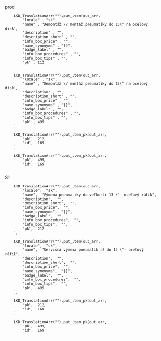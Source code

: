 prod

		LKD_TranslationArr("").put_item(out_arr,
			"locale" , "sk",
			"name" , "Demontáž \/ montáž pneumatiky do 13\" na oceľový disk",
			"description" , "",
			"description_short" , "",
			"info_box_price" , "",
			"name_synonyms" , "{}",
			"badge_label" , "",
			"info_box_procedures" , "",
			"info_box_tips" , "",
			"pk" , 212
		)

		LKD_TranslationArr("").put_item(out_arr,
			"locale" , "sk",
			"name" , "Demontáž \/ montáž pneumatiky do 13\" na oceľový disk",
			"description" , "",
			"description_short" , "",
			"info_box_price" , "",
			"name_synonyms" , "{}",
			"badge_label" , "",
			"info_box_procedures" , "",
			"info_box_tips" , "",
			"pk" , 495
		)

		LKD_TranslationArr("").put_item_pk(out_arr,
			"pk",  212,
			"id",  169
		)

		LKD_TranslationArr("").put_item_pk(out_arr,
			"pk",  495,
			"id",  169
		)

S1

		LKD_TranslationArr("").put_item(out_arr,
			"locale",  "sk",
			"name",  "Výmena pneumatiky do veľkosti 13 \"- oceľový ráfik",
			"description",  "",
			"description_short",  "",
			"info_box_price",  "",
			"name_synonyms",  "{}",
			"badge_label",  "",
			"info_box_procedures",  "",
			"info_box_tips",  "",
			"pk",  212            
		),

		LKD_TranslationArr("").put_item(out_arr,
			"locale",  "sk",
			"name",  "Servisná výmena pneumatík až do 13 \"- oceľový ráfik",
			"description",  "",
			"description_short",  "",
			"info_box_price",  "",
			"name_synonyms",  "{}",
			"badge_label",  "",
			"info_box_procedures",  "",
			"info_box_tips",  "",
			"pk",  495
		),

		LKD_TranslationArr("").put_item_pk(out_arr,
			"pk",  212,
			"id",  169
		)

		LKD_TranslationArr("").put_item_pk(out_arr,
			"pk",  495,
			"id",  169
		)
